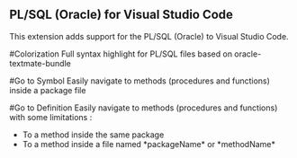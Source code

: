 ## PL/SQL (Oracle) for Visual Studio Code

This extension adds support for the PL/SQL (Oracle) to Visual Studio Code.

#Colorization
Full syntax highlight for PL/SQL files based on oracle-textmate-bundle

#Go to Symbol
Easily navigate to methods (procedures and functions) inside a package file

#Go to Definition
Easily navigate to methods (procedures and functions) with some limitations :
- To a method inside the same package
- To a method inside a file named \*packageName\* or \*methodName\*
